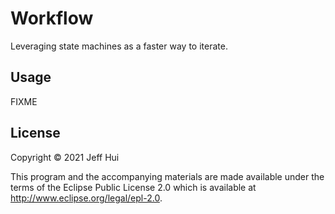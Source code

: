# Workflow

Leveraging state machines as a faster way to iterate.

## Usage

FIXME

## License

Copyright © 2021 Jeff Hui

This program and the accompanying materials are made available under the
terms of the Eclipse Public License 2.0 which is available at
http://www.eclipse.org/legal/epl-2.0.
